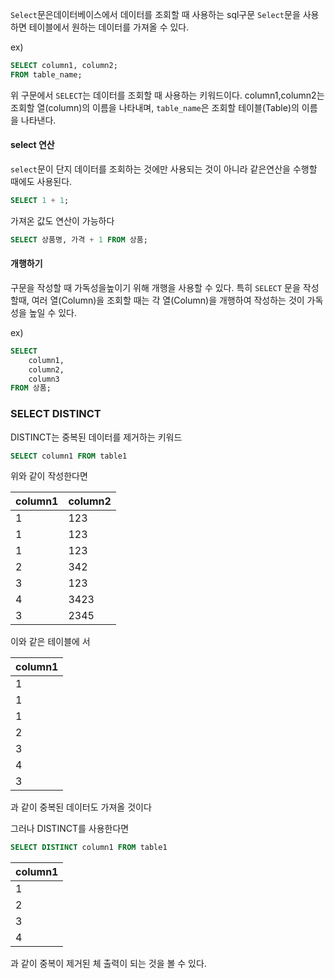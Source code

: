 `Select`문은데이터베이스에서 데이터를 조회할 때 사용하는 sql구문
`Select`문을 사용하면 테이블에서 원하는 데이터를 가져올 수 있다.

ex)
```sql
SELECT column1, column2;
FROM table_name;
```

위 구문에서 `SELECT`는 데이터를 조회할 때 사용하는 키워드이다.  column1,column2는 조회할 열(column)의 이름을 나타내며, `table_name`은 조회할 테이블(Table)의 이름을 나타낸다.

#### select 연산

`select`문이 단지 데이터를 조회하는 것에만 사용되는 것이 아니라 같은연산을 수행할 때에도 사용된다.

```sql
SELECT 1 + 1;
```


가져온 값도 연산이 가능하다

```sql
SELECT 상품명, 가격 + 1 FROM 상품;
```

#### 개행하기
구문을 작성할 때 가독성을높이기 위해 개행을 사용할 수 있다.
특히 `SELECT` 문을 작성할때, 여러 열(Column)을 조회할 때는 각 열(Column)을 개행하여 작성하는 것이 가독성을 높일 수 있다.

ex)
```sql
SELECT
	column1,
	column2,
	column3
FROM 상품;
```


### SELECT DISTINCT

DISTINCT는 중복된 데이터를 제거하는 키워드

```sql
SELECT column1 FROM table1
```

위와 같이 작성한다면

| column1 | column2 |
| ------- | ------- |
| 1       | 123     |
| 1       | 123     |
| 1       | 123     |
| 2       | 342     |
| 3       | 123     |
| 4       | 3423    |
| 3       | 2345    |
이와 같은 테이블에 서

| column1 |
| ------- |
| 1       |
| 1       |
| 1       |
| 2       |
| 3       |
| 4       |
| 3       |
과 같이 중복된 데이터도 가져올 것이다

그러나 DISTINCT를 사용한다면

```sql
SELECT DISTINCT column1 FROM table1
```

| column1 |
| ------- |
| 1       |
| 2       |
| 3       |
| 4       |
과 같이 중복이 제거된 체 출력이 되는 것을 볼 수 있다.
